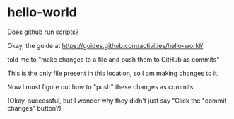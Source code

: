 # hello-world
Does github run scripts?

Okay, the guide at https://guides.github.com/activities/hello-world/ 

told me to "make changes to a file and push them to GitHub as commits"

This is the only file present in this location, so I am making changes to it.  

Now I must figure out how to "push" these changes as commits.

(Okay, successful, but I wonder why they didn't just say "Click the "commit changes" button?)
